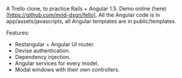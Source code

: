A Trello clone, to practice Rails + Angular 1.5. Demo online (here)[https://github.com/mnd-dsgn/fello]. All the Angular code is in app/assets/javascripts, all Angular templates are in public/templates.

Features: 

* Restangular + Angular UI router.
* Devise authentication.
* Dependency injection.
* Angular services for every model.
* Modal windows with their own controllers.
